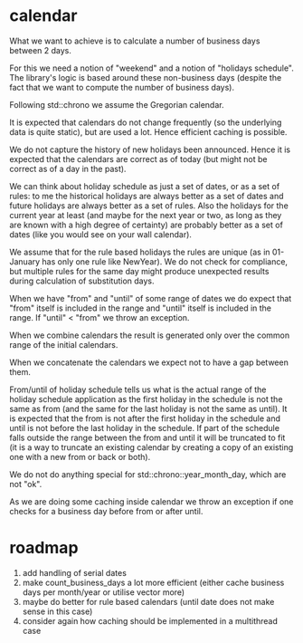 # calendar

What we want to achieve is to calculate a number of business days between 2 days.

For this we need a notion of "weekend" and a notion of "holidays schedule". The library's logic is based around these non-business days (despite the fact that we want to compute the number of business days).

Following std::chrono we assume the Gregorian calendar.

It is expected that calendars do not change frequently (so the underlying data is quite static), but are used a lot. Hence efficient caching is possible.

We do not capture the history of new holidays been announced. Hence it is expected that the calendars are correct as of today (but might not be correct as of a day in the past).

We can think about holiday schedule as just a set of dates, or as a set of rules: to me the historical holidays are always better as a set of dates and future holidays are always better as a set of rules. Also the holidays for the current year at least (and maybe for the next year or two, as long as they are known with a high degree of certainty) are probably better as a set of dates (like you would see on your wall calendar).

We assume that for the rule based holidays the rules are unique (as in 01-January has only one rule like NewYear). We do not check for compliance, but multiple rules for the same day might produce unexpected results during calculation of substitution days.

When we have "from" and "until" of some range of dates we do expect that "from" itself is included in the range and "until" itself is included in the range. If "until" < "from" we throw an exception.

When we combine calendars the result is generated only over the common range of the initial calendars.

When we concatenate the calendars we expect not to have a gap between them.

From/until of holiday schedule tells us what is the actual range of the holiday schedule application as the first holiday in the schedule is not the same as from (and the same for the last holiday is not the same as until). It is expected that the from is not after the first holiday in the schedule and until is not before the last holiday in the schedule. If part of the schedule falls outside the range between the from and until it will be truncated to fit (it is a way to truncate an existing calendar by creating a copy of an existing one with a new from or back or both).

We do not do anything special for std::chrono::year_month_day, which are not "ok".

As we are doing some caching inside calendar we throw an exception if one checks for a business day before from or after until.

# roadmap
1) add handling of serial dates
2) make count_business_days a lot more efficient (either cache business days per month/year or utilise vector<bool> more)
3) maybe do better for rule based calendars (until date does not make sense in this case)
4) consider again how caching should be implemented in a multithread case
